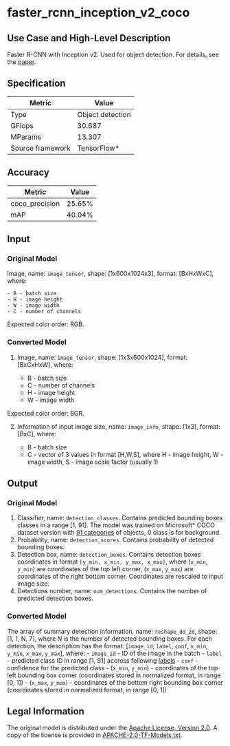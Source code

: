# faster_rcnn_inception_v2_coco

## Use Case and High-Level Description

Faster R-CNN with Inception v2. Used for object detection. For details, see the [paper](https://arxiv.org/abs/1506.01497).

## Specification

| Metric                          | Value                                     |
|---------------------------------|-------------------------------------------|
| Type                            | Object detection                          |
| GFlops                          | 30.687                                    |
| MParams                         | 13.307                                    |
| Source framework                | TensorFlow\*                              |

## Accuracy

| Metric | Value |
| ------ | ----- |
| coco_precision | 25.65%|
| mAP| 40.04%|

## Input

### Original Model

Image, name: `image_tensor`, shape: [1x600x1024x3], format: [BxHxWxC],
   where:

    - B - batch size
    - H - image height
    - W - image width
    - C - number of channels

   Expected color order: RGB.

### Converted Model

1. Image, name: `image_tensor`, shape: [1x3x600x1024], format: [BxCxHxW],
where:

   - B - batch size
   - C - number of channels
   - H - image height
   - W - image width

Expected color order: BGR.

2. Information of input image size, name: `image_info`, shape: [1x3], format: [BxC],
   where:

    - B - batch size
    - C - vector of 3 values in format [H,W,S], where H - image height, W - image width, S - image scale factor (usually 1)

## Output

### Original Model

1. Classifier, name: `detection_classes`. Contains predicted bounding boxes classes in a range [1, 91]. The model was trained on Microsoft\* COCO dataset version with [91 categories](../../../data/dataset_classes/coco_91cl_bkgr.txt) of objects, 0 class is for background.
2. Probability, name: `detection_scores`. Contains probability of detected bounding boxes.
3. Detection box, name: `detection_boxes`. Contains detection boxes coordinates in format `[y_min, x_min, y_max, x_max]`, where (`x_min`, `y_min`)  are coordinates of the top left corner, (`x_max`, `y_max`) are coordinates of the right bottom corner. Coordinates are rescaled to input image size.
4. Detections number, name: `num_detections`. Contains the number of predicted detection boxes.

### Converted Model

The array of summary detection information, name: `reshape_do_2d`, shape: [1, 1, N, 7], where N is the number of detected
bounding boxes. For each detection, the description has the format:
[`image_id`, `label`, `conf`, `x_min`, `y_min`, `x_max`, `y_max`],
    where:
    - `image_id` - ID of the image in the batch
    - `label` - predicted class ID in range [1, 91] accross following [labels](../../../data/dataset_classes/coco_91cl_bkgr.txt)
    - `conf` - confidence for the predicted class
    - (`x_min`, `y_min`) - coordinates of the top left bounding box corner (coordinates stored in normalized format, in range [0, 1])
    - (`x_max`, `y_max`) - coordinates of the bottom right bounding box corner  (coordinates stored in normalized format, in range [0, 1])

## Legal Information

The original model is distributed under the
[Apache License, Version 2.0](https://raw.githubusercontent.com/tensorflow/models/master/LICENSE).
A copy of the license is provided in [APACHE-2.0-TF-Models.txt](../licenses/APACHE-2.0-TF-Models.txt).
